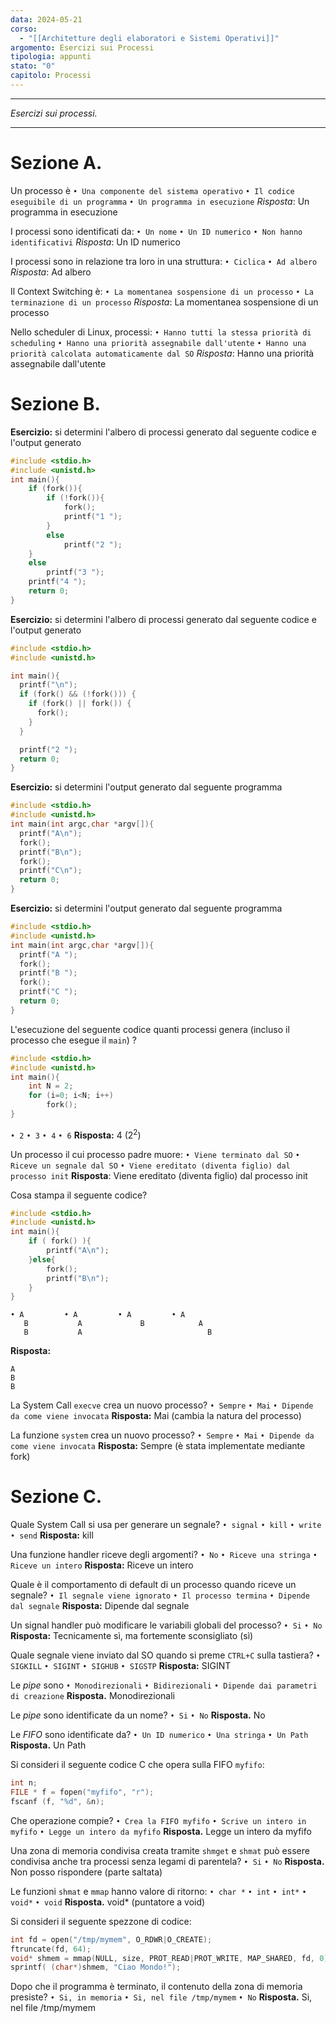 ```yaml
---
data: 2024-05-21
corso:
  - "[[Architetture degli elaboratori e Sistemi Operativi]]"
argomento: Esercizi sui Processi
tipologia: appunti
stato: "0"
capitolo: Processi
---
```

- - -
*Esercizi sui processi.*
- - -
# Sezione A.
Un processo è
`• Una componente del sistema operativo`
`• Il codice eseguibile di un programma`
`• Un programma in esecuzione` 
*Risposta*: Un programma in esecuzione

I processi sono identificati da:
`• Un nome` `• Un ID numerico` `• Non hanno identificativi`
*Risposta*: Un ID numerico

I processi sono in relazione tra loro in una struttura:
`• Ciclica` `• Ad albero`
*Risposta*: Ad albero

Il Context Switching è:
`• La momentanea sospensione di un processo`
`• La terminazione di un processo`
*Risposta*: La momentanea sospensione di un processo

Nello scheduler di Linux, processi:
`• Hanno tutti la stessa priorità di scheduling`
`• Hanno una priorità assegnabile dall'utente`
`• Hanno una priorità calcolata automaticamente dal SO`
*Risposta*: Hanno una priorità assegnabile dall'utente

# Sezione B.
**Esercizio:** si determini l'albero di processi generato dal seguente codice e l'output generato 
```c
#include <stdio.h>
#include <unistd.h> 
int main(){
    if (fork()){
        if (!fork()){
            fork();
            printf("1 "); 
        }
        else
            printf("2 ");
    }
    else
        printf("3 ");
    printf("4 ");
    return 0;
}
```

**Esercizio:** si determini l'albero di processi generato dal seguente codice e l'output generato
```c
#include <stdio.h> 
#include <unistd.h>

int main(){
  printf("\n");
  if (fork() && (!fork())) { 
    if (fork() || fork()) {
      fork();
    }
  }

  printf("2 "); 
  return 0;
}
```

**Esercizio:** si determini l'output generato dal seguente programma
```c
#include <stdio.h> 
#include <unistd.h>
int main(int argc,char *argv[]){
  printf("A\n"); 
  fork();
  printf("B\n"); 
  fork();
  printf("C\n"); 
  return 0;
}
```

**Esercizio:** si determini l'output generato dal seguente programma
```c
#include <stdio.h> 
#include <unistd.h>
int main(int argc,char *argv[]){
  printf("A "); 
  fork();
  printf("B "); 
  fork();
  printf("C "); 
  return 0;
}
```

L'esecuzione del seguente codice quanti processi genera (incluso il processo che esegue il `main`) ?
```c
#include <stdio.h>
#include <unistd.h>
int main(){
    int N = 2;
    for (i=0; i<N; i++)
        fork();
}
```
`• 2` `• 3` `• 4`  `• 6` 
**Risposta:** 4 ($2^2$)

Un processo il cui processo padre muore:
`• Viene terminato dal SO`
`• Riceve un segnale dal SO`
`• Viene ereditato (diventa figlio) dal processo init` 
**Risposta**: Viene ereditato (diventa figlio) dal processo init

Cosa stampa il seguente codice?
```c
#include <stdio.h>
#include <unistd.h>
int main(){
    if ( fork() ){
        printf("A\n");
    }else{
        fork();
        printf("B\n");
    }
}
```

```
• A         • A         • A         • A
   B           A             B            A
   B           A                            B
```
**Risposta:**
```
A
B
B
```

La System Call `execve` crea un nuovo processo?
`• Sempre` `• Mai` `• Dipende da come viene invocata` 
**Risposta:** Mai (cambia la natura del processo)

La funzione `system` crea un nuovo processo?
`• Sempre` `• Mai` `• Dipende da come viene invocata` 
**Risposta:** Sempre (è stata implementate mediante fork)

# Sezione C.
Quale System Call si usa per generare un segnale?
`• signal` `• kill` `• write`  `• send` 
**Risposta:** kill

Una funzione handler riceve degli argomenti?
`• No` `• Riceve una stringa` `• Riceve un intero`
**Risposta:** Riceve un intero

Quale è il comportamento di default di un processo quando riceve un segnale?
`• Il segnale viene ignorato` `• Il processo termina` `• Dipende dal segnale` 
**Risposta:** Dipende dal segnale

Un signal handler può modificare le variabili globali del processo?
`• Si` `• No` 
**Risposta:** Tecnicamente sì, ma fortemente sconsigliato (sì)

Quale segnale viene inviato dal SO quando si preme `CTRL+C` sulla tastiera?
`• SIGKILL` `• SIGINT` `• SIGHUB` `• SIGSTP` 
**Risposta:** SIGINT

Le *pipe* sono
`• Monodirezionali` `• Bidirezionali` `• Dipende dai parametri di creazione` 
**Risposta.** Monodirezionali

Le *pipe* sono identificate da un nome?
`• Si` `• No`
**Risposta.** No

Le *FIFO* sono identificate da?
`• Un ID numerico` `• Una stringa` `• Un Path`
**Risposta.** Un Path

Si consideri il seguente codice C che opera sulla FIFO `myfifo`:
```c
int n;
FILE * f = fopen("myfifo", "r");
fscanf (f, "%d", &n);
```
Che operazione compie?
`• Crea la FIFO myfifo`
`• Scrive un intero in myfifo`
`• Legge un intero da myfifo`
**Risposta.** Legge un intero da myfifo

Una zona di memoria condivisa creata tramite `shmget` e `shmat` può essere condivisa anche tra processi senza legami di parentela?
`• Si` `• No` 
**Risposta.** Non posso rispondere (parte saltata)

Le funzioni `shmat` e `mmap` hanno valore di ritorno:
`• char *` `• int` `• int*` `• void*` `• void`
**Risposta.** void* (puntatore a void)

Si consideri il seguente spezzone di codice:
```c
int fd = open("/tmp/mymem", O_RDWR|O_CREATE);
ftruncate(fd, 64);
void* shmem = mmap(NULL, size, PROT_READ|PROT_WRITE, MAP_SHARED, fd, 0);
sprintf( (char*)shmem, "Ciao Mondo!");
```
Dopo che il programma è terminato, il contenuto della zona di memoria presiste?
`• Si, in memoria` `• Si, nel file /tmp/mymem` `• No` 
**Risposta.** Si, nel file /tmp/mymem
